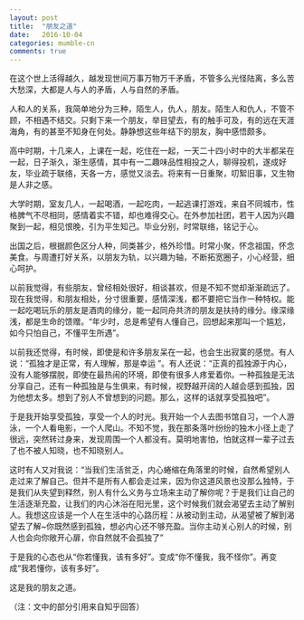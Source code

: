 ```yaml
---
layout: post
title:  "朋友之道"
date:   2016-10-04
categories: mumble-cn
comments: true
---
```


在这个世上活得越久，越发现世间万事万物万千矛盾，不管多么光怪陆离，多么苦大愁深，大都是人与人的矛盾，人与自然的矛盾。

人和人的关系，我简单地分为三种，陌生人，仇人，朋友。陌生人和仇人，不管不顾，不相遇不结交。只剩下来一个朋友，举目望去，有的触手可及，有的远在天涯海角，有的甚至不知身在何处。静静想这些年结下的朋友，胸中感悟颇多。

高中时期，十几来人，上课在一起，吃住在一起，一天二十四小时中的大半都呆在一起，日子渐久，渐生感情，其中有一二趣味品性相投之人，聊得投机，遂成好友，毕业疏于联络，天各一方，感觉又淡去。将来有一日重聚，叨絮旧事，又生物是人非之感。

大学时期，室友几人，一起喝酒，一起吃肉，一起逃课打游戏，来自不同城市，性格脾气不尽相同，感情着实不错，却也难得交心。在外参加社团，若干人因为兴趣聚到一起，相见恨晚，引为平生知己。毕业分别，时常联络，铭记于心。

出国之后，根据颜色区分人种，同类甚少，格外珍惜。时常小聚，怀念祖国，怀念美食。与周遭打好关系，以朋友为轨，以兴趣为轴，不断拓宽圈子，小心经营，细心呵护。

以前我觉得，有些朋友，曾经相处很好，相谈甚欢，但是不知不觉却渐渐疏远了。现在我觉得，和朋友相处，分寸很重要，感情深浅，都不要把它当作一种特权。能一起吃喝玩乐的朋友是酒肉的缘分，能一起同舟共济的朋友是扶持的缘分。缘深缘浅，都是生命的馈赠。“年少时，总是希望有人懂自己，回想起来那叫一个尴尬，如今只怕自己，不懂平生所遇”。

以前我还觉得，有时候，即使是和许多朋友呆在一起，也会生出寂寞的感觉。有人说：“孤独才是正常，有人理解，那是幸运 ”。有人还说：“正真的孤独源于内心，没有人能够摆脱，即使在最热闹的环境，即使有很多人疼爱着你。一种孤独是无法分享自己，还有一种孤独是与生俱来，有时候，视野越开阔的人越会感到孤独，因为他想太多。想到了别人不曾想到的问题。那么，这样的话就享受孤独吧”。

于是我开始享受孤独，享受一个人的时光。我开始一个人去图书馆自习，一个人游泳，一个人看电影，一个人爬山。不知不觉，我在那条落叶纷纷的独木小径上走了很远，突然转过身来，发现周围一个人都没有。莫明地害怕，怕就这样一辈子过去了也不被人知晓，也不知晓别人。

这时有人又对我说：“当我们生活贫乏，内心蜷缩在角落里的时候，自然希望别人走过来了解自己。但并不是所有人都会走过来，因为你这道风景也没那么独特，于是我们从失望到释然，别人有什么义务与立场来主动了解你呢？于是我们让自己的生活逐渐充盈，让我们的内心沐浴在阳光里，这个时候我们就会渴望去主动了解别人。我想这应该是一个人在生活中的心路历程：从被动到主动，从渴望被了解到渴望去了解~你既然感到孤独，想必内心还不够充盈。当你主动关心别人的时候，别人也会向你敞开心扉，你自然就不会孤独了”

于是我的心态也从“你若懂我，该有多好”。变成“你不懂我，我不怪你”。再变成“我若懂你，该有多好”。

这是我的朋友之道。

（注：文中的部分引用来自知乎回答）
